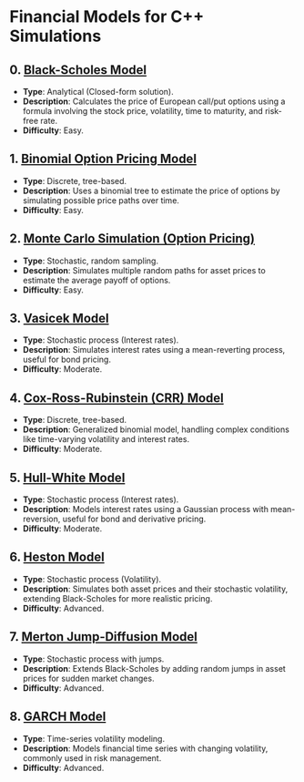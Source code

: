 # Financial Models for C++ Simulations

## 0. [Black-Scholes Model](https://en.wikipedia.org/wiki/Black%E2%80%93Scholes_model)
- **Type**: Analytical (Closed-form solution).
- **Description**: Calculates the price of European call/put options using a formula involving the stock price, volatility, time to maturity, and risk-free rate.
- **Difficulty**: Easy.

## 1. [Binomial Option Pricing Model](https://en.wikipedia.org/wiki/Binomial_options_pricing_model)
- **Type**: Discrete, tree-based.
- **Description**: Uses a binomial tree to estimate the price of options by simulating possible price paths over time.
- **Difficulty**: Easy.

## 2. [Monte Carlo Simulation (Option Pricing)](https://en.wikipedia.org/wiki/Monte_Carlo_methods_for_option_pricing)
- **Type**: Stochastic, random sampling.
- **Description**: Simulates multiple random paths for asset prices to estimate the average payoff of options.
- **Difficulty**: Easy.

## 3. [Vasicek Model](https://en.wikipedia.org/wiki/Vasicek_model)
- **Type**: Stochastic process (Interest rates).
- **Description**: Simulates interest rates using a mean-reverting process, useful for bond pricing.
- **Difficulty**: Moderate.

## 4. [Cox-Ross-Rubinstein (CRR) Model](https://en.wikipedia.org/wiki/Binomial_options_pricing_model#The_Cox,_Ross,_Rubinstein_Model)
- **Type**: Discrete, tree-based.
- **Description**: Generalized binomial model, handling complex conditions like time-varying volatility and interest rates.
- **Difficulty**: Moderate.

## 5. [Hull-White Model](https://en.wikipedia.org/wiki/Hull%E2%80%93White_model)
- **Type**: Stochastic process (Interest rates).
- **Description**: Models interest rates using a Gaussian process with mean-reversion, useful for bond and derivative pricing.
- **Difficulty**: Moderate.

## 6. [Heston Model](https://en.wikipedia.org/wiki/Heston_model)
- **Type**: Stochastic process (Volatility).
- **Description**: Simulates both asset prices and their stochastic volatility, extending Black-Scholes for more realistic pricing.
- **Difficulty**: Advanced.

## 7. [Merton Jump-Diffusion Model](https://en.wikipedia.org/wiki/Jump_diffusion)
- **Type**: Stochastic process with jumps.
- **Description**: Extends Black-Scholes by adding random jumps in asset prices for sudden market changes.
- **Difficulty**: Advanced.

## 8. [GARCH Model](https://en.wikipedia.org/wiki/Autoregressive_conditional_heteroskedasticity)
- **Type**: Time-series volatility modeling.
- **Description**: Models financial time series with changing volatility, commonly used in risk management.
- **Difficulty**: Advanced.
